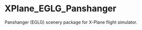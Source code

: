 XPlane_EGLG_Panshanger
======================

Panshanger (EGLG) scenery package for X-Plane flight simulator.
